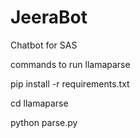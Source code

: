 # JeeraBot
Chatbot for SAS

commands to run llamaparse

pip install -r requirements.txt

cd llamaparse

python parse.py